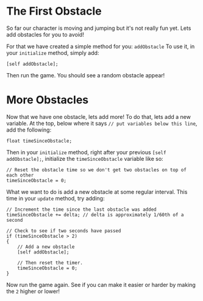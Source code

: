 The First Obstacle
==================

So far our character is moving and jumping but it's not really fun yet. Lets add obstacles
for you to avoid!

For that we have created a simple method for you: ```addObstacle``` To use it, in your ```initialize```
method, simply add:

	[self addObstacle];

Then run the game. You should see a random obstacle appear!

More Obstacles
==============

Now that we have one obstacle, lets add more! To do that, lets add a new variable. At the top,
below where it says ```// put variables below this line```, add the following:

	float timeSinceObstacle;

Then in your ```initialize``` method, right after your previous ```[self addObstacle];```,
initialize the ```timeSinceObstacle``` variable like so:

	// Reset the obstacle time so we don't get two obstacles on top of each other
	timeSinceObstacle = 0;

What we want to do is add a new obstacle at some regular interval.
This time in your ```update``` method, try adding:

	// Increment the time since the last obstacle was added
	timeSinceObstacle += delta; // delta is approximately 1/60th of a second

	// Check to see if two seconds have passed
	if (timeSinceObstacle > 2)
	{
		// Add a new obstacle
		[self addObstacle];

		// Then reset the timer.
		timeSinceObstacle = 0;
	}

Now run the game again. See if you can make it easier or harder by making
the ```2``` higher or lower!
